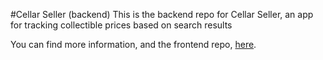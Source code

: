 #Cellar Seller (backend)
This is the backend repo for Cellar Seller, an app for tracking collectible prices based on search results 

You can find more information, and the frontend repo, [here](https://github.com/wbugenis/cellar-seller-frontend).

